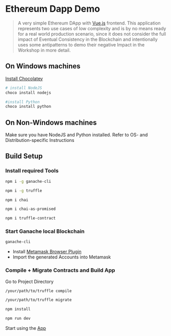 # Ethereum Dapp Demo

> A very simple Ethereum DApp with [Vue.js](https://vuejs.org/) frontend. 
> This application represents two use cases of low complexity and is by
> no means ready for a real world production scenario, since it does not
> consider the full impact of Eventual Consistency in the Blockchain and
> intentionally uses some antipatterns to demo their negative Impact in
> the Workshop in more detail. 

## On Windows machines


[Install Chocolatey](https://chocolatey.org/) 

``` bash
# install NodeJS
choco install nodejs

#install Python
choco install python
```

## On Non-Windows machines

Make sure you have NodeJS and Python installed. Refer to OS- and Distribution-specific Instructions


## Build Setup

### Install required Tools

``` bash
npm i -g ganache-cli

npm i -g truffle

npm i chai

npm i chai-as-promised

npm i truffle-contract
```

### Start Ganache local Blockchain

``` bash
ganache-cli
```

- Install [Metamask Browser Plugin](https://metamask.io)
- Import the generated Accounts into Metamask

### Compile + Migrate Contracts and Build App 

Go to Project Directory

``` bash
/your/path/to/truffle compile

/your/path/to/truffle migrate

npm install 

npm run dev 
```

Start using the [App](http://localhost:8089/)
